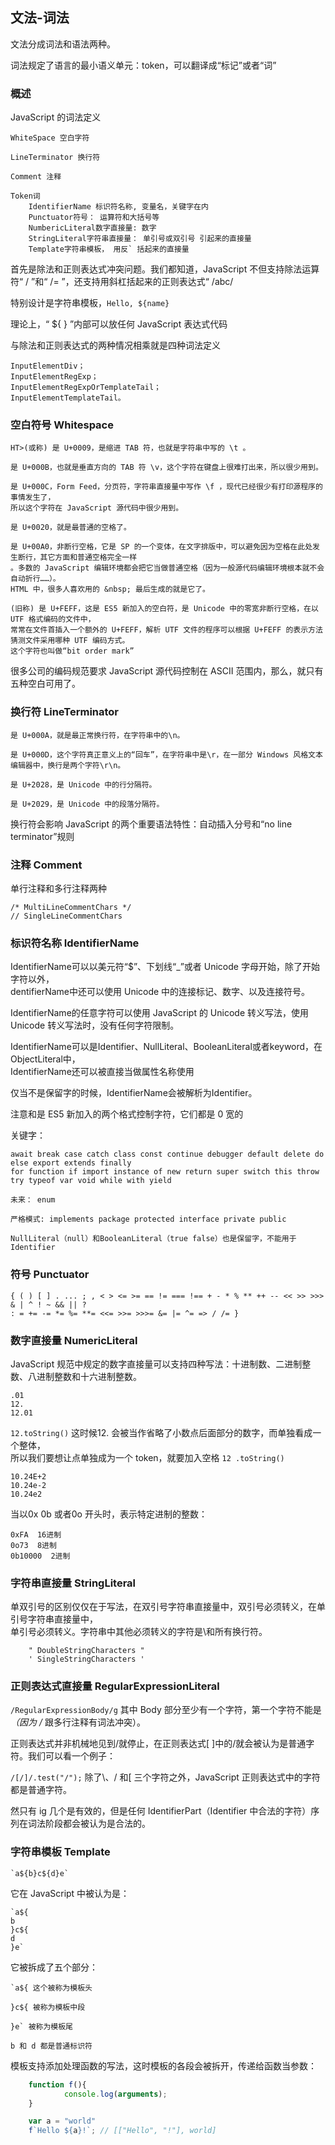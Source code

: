 ## 文法-词法

文法分成词法和语法两种。

词法规定了语言的最小语义单元：token，可以翻译成“标记”或者“词”


### 概述

JavaScript 的词法定义

```
WhiteSpace 空白字符

LineTerminator 换行符

Comment 注释

Token词
	IdentifierName 标识符名称, 变量名，关键字在内
	Punctuator符号： 运算符和大括号等
	NumbericLiteral数字直接量: 数字
	StringLiteral字符串直接量： 单引号或双引号 引起来的直接量
	Template字符串模板， 用反` 括起来的直接量
```

首先是除法和正则表达式冲突问题。我们都知道，JavaScript 不但支持除法运算符“ / ”和“ /= ”，还支持用斜杠括起来的正则表达式“ /abc/

特别设计是字符串模板，`Hello, ${name}`

理论上，“ ${ } ”内部可以放任何 JavaScript 表达式代码

与除法和正则表达式的两种情况相乘就是四种词法定义

```
InputElementDiv；
InputElementRegExp；
InputElementRegExpOrTemplateTail；
InputElementTemplateTail。
```

### 空白符号 Whitespace

```
HT>(或称) 是 U+0009，是缩进 TAB 符，也就是字符串中写的 \t 。

是 U+000B，也就是垂直方向的 TAB 符 \v，这个字符在键盘上很难打出来，所以很少用到。

是 U+000C，Form Feed，分页符，字符串直接量中写作 \f ，现代已经很少有打印源程序的事情发生了，
所以这个字符在 JavaScript 源代码中很少用到。

是 U+0020，就是最普通的空格了。

是 U+00A0，非断行空格，它是 SP 的一个变体，在文字排版中，可以避免因为空格在此处发生断行，其它方面和普通空格完全一样
。多数的 JavaScript 编辑环境都会把它当做普通空格（因为一般源代码编辑环境根本就不会自动折行……）。
HTML 中，很多人喜欢用的 &nbsp; 最后生成的就是它了。

(旧称) 是 U+FEFF，这是 ES5 新加入的空白符，是 Unicode 中的零宽非断行空格，在以 UTF 格式编码的文件中，
常常在文件首插入一个额外的 U+FEFF，解析 UTF 文件的程序可以根据 U+FEFF 的表示方法猜测文件采用哪种 UTF 编码方式。
这个字符也叫做“bit order mark”

```

很多公司的编码规范要求 JavaScript 源代码控制在 ASCII 范围内，那么，就只有 五种空白可用了。

### 换行符 LineTerminator

```
是 U+000A，就是最正常换行符，在字符串中的\n。

是 U+000D，这个字符真正意义上的“回车”，在字符串中是\r，在一部分 Windows 风格文本编辑器中，换行是两个字符\r\n。

是 U+2028，是 Unicode 中的行分隔符。

是 U+2029，是 Unicode 中的段落分隔符。

```

换行符会影响 JavaScript 的两个重要语法特性：自动插入分号和“no line terminator”规则

### 注释 Comment
单行注释和多行注释两种

```
/* MultiLineCommentChars */ 
// SingleLineCommentChars
```

### 标识符名称 IdentifierName

IdentifierName可以以美元符“$”、下划线“_”或者 Unicode 字母开始，除了开始字符以外，  
dentifierName中还可以使用 Unicode 中的连接标记、数字、以及连接符号。

IdentifierName的任意字符可以使用 JavaScript 的 Unicode 转义写法，使用 Unicode 转义写法时，没有任何字符限制。

IdentifierName可以是Identifier、NullLiteral、BooleanLiteral或者keyword，在ObjectLiteral中，  
IdentifierName还可以被直接当做属性名称使用  

仅当不是保留字的时候，IdentifierName会被解析为Identifier。

注意和是 ES5 新加入的两个格式控制字符，它们都是 0 宽的

关键字：
```
await break case catch class const continue debugger default delete do else export extends finally 
for function if import instance of new return super switch this throw try typeof var void while with yield

未来： enum

严格模式: implements package protected interface private public

NullLiteral（null）和BooleanLiteral（true false）也是保留字，不能用于Identifier
```

### 符号 Punctuator

```
{ ( ) [ ] . ... ; , < > <= >= == != === !== + - * % ** ++ -- << >> >>> & | ^ ! ~ && || ? 
: = += -= *= %= **= <<= >>= >>>= &= |= ^= => / /= }
```

### 数字直接量 NumericLiteral

JavaScript 规范中规定的数字直接量可以支持四种写法：十进制数、二进制整数、八进制整数和十六进制整数。

```
.01
12.
12.01
```
`12.toString()` 这时候12. 会被当作省略了小数点后面部分的数字，而单独看成一个整体，  
所以我们要想让点单独成为一个 token，就要加入空格  `12 .toString()`

```
10.24E+2
10.24e-2
10.24e2
```
当以0x 0b 或者0o 开头时，表示特定进制的整数：

```
0xFA  16进制
0o73  8进制
0b10000  2进制
```

### 字符串直接量 StringLiteral

单双引号的区别仅仅在于写法，在双引号字符串直接量中，双引号必须转义，在单引号字符串直接量中，  
单引号必须转义。字符串中其他必须转义的字符是\和所有换行符。

```
	" DoubleStringCharacters "
	' SingleStringCharacters '
```

### 正则表达式直接量 RegularExpressionLiteral

`/RegularExpressionBody/g` 其中 Body 部分至少有一个字符，第一个字符不能是 *（因为 /* 跟多行注释有词法冲突）。

正则表达式并非机械地见到/就停止，在正则表达式[ ]中的/就会被认为是普通字符。我们可以看一个例子：

`/[/]/.test("/");` 除了\、/ 和[ 三个字符之外，JavaScript 正则表达式中的字符都是普通字符。

然只有 ig 几个是有效的，但是任何 IdentifierPart（Identifier 中合法的字符）序列在词法阶段都会被认为是合法的。

### 字符串模板 Template

```
`a${b}c${d}e`
```

它在 JavaScript 中被认为是：

```
`a${
b
}c${
d
}e`
```
它被拆成了五个部分：

```
`a${ 这个被称为模板头

}c${ 被称为模板中段

}e` 被称为模板尾

b 和 d 都是普通标识符

```

模板支持添加处理函数的写法，这时模板的各段会被拆开，传递给函数当参数：
```js
	function f(){
			console.log(arguments);
	}

	var a = "world"
	f`Hello ${a}!`; // [["Hello", "!"], world]
```

